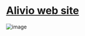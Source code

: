 # [Alivio web site](salavat-29.github.io/Alivio-web-site/)
![image](https://user-images.githubusercontent.com/122313622/219874836-8b719c58-edfc-4ef4-aa46-61e6153ea820.png)
